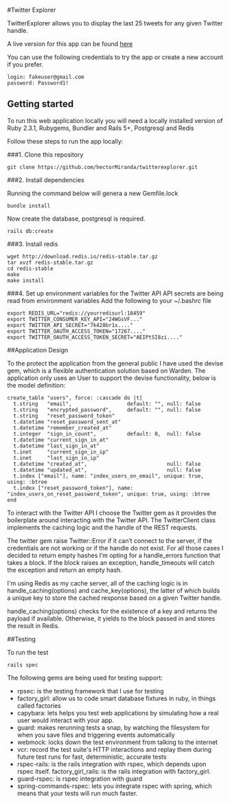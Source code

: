 #Twitter Explorer

TwitterExplorer allows you to display the last 25 tweets for any given Twitter handle.

A live version for this app can be found [here](https://marcetuxexplorer.herokuapp.com/)

You can use the following credentials to try the app or create a new account if you prefer.

```
login: fakeuser@gmail.com
password: Password1!
```

## Getting started

To run this web application locally you will need a locally installed version of Ruby 2.3.1, Rubygems, Bundler and Rails 5+, Postgresql and Redis

Follow these steps to run the app locally:

###1. Clone this repository
```
git clone https://github.com/hectorMiranda/twitterexplorer.git
```

###2. Install dependencies

Running the command below will genera a new Gemfile.lock
```
bundle install
```
Now create the database, postgresql is required.
```
rails db:create
```

###3. Install redis

```
wget http://download.redis.io/redis-stable.tar.gz
tar xvzf redis-stable.tar.gz
cd redis-stable
make
make install
```

###4. Set up environment variables for the Twitter API
API secrets are being read from environment variables
Add the following to your ~/.bashrc file

```
export REDIS_URL="redis://yourredisurl:18459"
export TWITTER_CONSUMER_KEY_API="24WGsVF..."
export TWITTER_API_SECRET="7k428br1x...."
export TWITTER_OAUTH_ACCESS_TOKEN="17267...."
export TWITTER_OAUTH_ACCESS_TOKEN_SECRET="AEIPtSI8zi...."
```

##Application Design

To the protect the application from the general public I have used the devise gem, which is a flexible authentication solution based on Warden. The application only uses an User to support the devise functionality, below is the model definition:

```
create_table "users", force: :cascade do |t|
  t.string   "email",                  default: "", null: false
  t.string   "encrypted_password",     default: "", null: false
  t.string   "reset_password_token"
  t.datetime "reset_password_sent_at"
  t.datetime "remember_created_at"
  t.integer  "sign_in_count",          default: 0,  null: false
  t.datetime "current_sign_in_at"
  t.datetime "last_sign_in_at"
  t.inet     "current_sign_in_ip"
  t.inet     "last_sign_in_ip"
  t.datetime "created_at",                          null: false
  t.datetime "updated_at",                          null: false
  t.index ["email"], name: "index_users_on_email", unique: true, using: :btree
  t.index ["reset_password_token"], name: "index_users_on_reset_password_token", unique: true, using: :btree
end
```

To interact with the Twitter API I choose the Twitter gem as it provides the boilerplate around interacting with the Twitter API. The TwitterClient class implements the caching logic and the handle of the REST requests.

The twitter gem raise Twitter::Error if it can’t connect to the server, if the credentials are not working or if the handle do not exist. For all those cases I decided to return empty hashes I’m opting for a handle_errors function that takes a block. If the block raises an exception, handle_timeouts will catch the exception and return an empty hash.

I'm using Redis as my cache server, all of the caching logic is in handle_caching(options) and cache_key(options), the latter of which builds a unique key to store the cached response based on a given Twitter handle.

handle_caching(options) checks for the existence of a key and returns the payload if available. Otherwise, it yields to the block passed in and stores the result in Redis.


##Testing

To run the test

```
rails spec
```

The following gems are being used for testing support:

* rpsec: is the testing framework that I use for testing
* factory_girl: allow us to code smart database fixtures in ruby, in things called factories
* capybara: lets helps you test web applications by simulating how a real user would interact with your app.
* guard: makes rerunning tests a snap, by watching the filesystem for when you save files and triggering events automatically
* webmock: locks down the test environment from talking to the internet
* vcr: record the test suite's HTTP interactions and replay them during future test runs for fast, deterministic, accurate tests
* rspec-rails: is the rails integration with rspec, which depends upon rspec itself.
factory_girl_rails: is the rails integration with factory_girl.
* guard-rspec: is rspec integration with guard
* spring-commands-rspec: lets you integrate rspec with spring, which means that your tests will run much faster.
